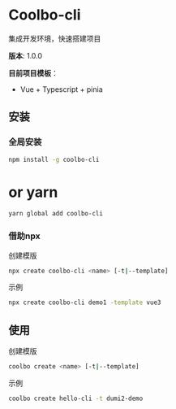 # Coolbo-cli
集成开发环境，快速搭建项目

**版本**: 1.0.0

**目前项目模板**：
- Vue + Typescript + pinia
## 安装
### 全局安装
```bash 
npm install -g coolbo-cli
```
# or yarn
```bash 
yarn global add coolbo-cli
```
### 借助npx
创建模版
```bash 
npx create coolbo-cli <name> [-t|--template]
```
示例
```bash
npx create coolbo-cli demo1 -template vue3
```

## 使用
创建模版
```bash 
coolbo create <name> [-t|--template]
```
示例
```bash 
coolbo create hello-cli -t dumi2-demo
```

